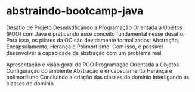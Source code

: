 # abstraindo-bootcamp-java
Desafio de Projeto
Desmistificando a Programação Orientada a Objetos (POO) com Java e praticando esse conceito fundamental nesse desafio. Para isso, os pilares da OO são devidamente formalizados: Abstração, Encapsulamento, Herança e Polimorfismo. Com isso, é possivel desenvolver a capacidade de abstração com um problema real.

Apresentação e visão geral de POO Programação Orientada a Objetos
Configuração do ambiente
Abstração e encapsulamento
Herança e polimorfismo
Concluindo a criação das classes do domínio
Interligando as classes de domínio
